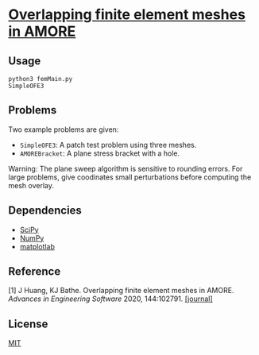 # [Overlapping finite element meshes in AMORE](https://doi.org/10.1016/j.advengsoft.2020.102791)

## Usage

```
python3 femMain.py
SimpleOFE3
```

## Problems

Two example problems are given:
* `SimpleOFE3`: A patch test problem using three meshes.
* `AMOREBracket`: A plane stress bracket with a hole.

Warning: The plane sweep algorithm is sensitive to rounding errors. For large problems, give coodinates small perturbations before computing the mesh overlay.

## Dependencies

* [SciPy](https://www.scipy.org)
* [NumPy](https://numpy.org)
* [matplotlab](https://matplotlib.org)

## Reference
[1] J Huang, KJ Bathe. Overlapping finite element meshes in AMORE. <em>Advances in Engineering Software</em> 2020, 144:102791. [[journal]](https://doi.org/10.1016/j.advengsoft.2020.102791)

## License
[MIT](https://choosealicense.com/licenses/mit/)
